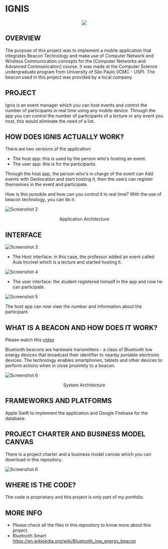# IGNIS

<p align="center"> 
<img src="img/img1.png">
</p>

OVERVIEW
--------------------------------------------------
The purpose of this project was to implement a mobile application that integrates Beacon Technology and make use of Computer Network and Wireless Communication concepts for the [Computer Networks and Advanced Communication] course. It was made at the Computer Science undergraduate program from University of São Paulo (ICMC - USP).
The beacon used in this project was provided by a local company.

PROJECT
--------------------------------------------------
Ignis is an event manager which you can host events and control the number of participants in real time using any mobile device.
Through the app you can control the number of participants of a lecture or any event you host, this would eliminate the need of a list.

HOW DOES IGNIS ACTUALLY WORK?
--------------------------------------------------
There are two versions of the application:

* The host app: this is used by the person who's hosting an event.
* The user app: this is for the participants.

Through the host app, the person who's in charge of the event can Add events with Geolocation and start hosting it, then the users can register themselves in the event and participate.

How is this possible and how can you control it in real time? 
With the use of beacon technology, you can do it.

![Screenshot 2](img/img2.png)
<p align="center">Application Architecture</p>

INTERFACE
--------------------------------------------------

![Screenshot 3](img/host.png)

* The Host interface: in this case, the professor added an event called Aula Incrível which is a lecture and started hosting it.


![Screenshot 4](img/user1.png)

* The user interface: the student registered himself in the app and now he can participate.

![Screenshot 5](img/user2.png)

The host app can now view the number and information about the participant.

WHAT IS A BEACON AND HOW DOES IT WORK?
--------------------------------------------------
Please watch this [video]

Bluetooth beacons are hardware transmitters - a class of Bluetooth low energy devices that broadcast their identifier to nearby portable electronic devices. The technology enables smartphones, tablets and other devices to perform actions when in close proximity to a beacon.

![Screenshot 6](img/img3.png)
<p align="center">System Architecture</p>


FRAMEWORKS AND PLATFORMS
--------------------------------------------------
Apple Swift to implement the application and Google Firebase for the database.


PROJECT CHARTER AND BUSINESS MODEL CANVAS
--------------------------------------------------
There is a project charter and a business model canvas which you can download in this repository.

![Screenshot 6](img/charter.png)

WHERE IS THE CODE?
--------------------------------------------------
The code is proprietary and this project is only part of my portfolio.

MORE INFO
--------------------------------------------------
* Please check all the files in this repository to know more about this project.
* Bluetooth Smart <https://en.wikipedia.org/wiki/Bluetooth_low_energy_beacon>

[video]: https://www.youtube.com/watch?v=3VsbqAXgFCs
